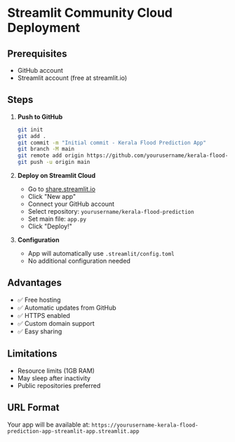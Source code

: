 # Streamlit Community Cloud Deployment

## Prerequisites
- GitHub account
- Streamlit account (free at streamlit.io)

## Steps

1. **Push to GitHub**
   ```bash
   git init
   git add .
   git commit -m "Initial commit - Kerala Flood Prediction App"
   git branch -M main
   git remote add origin https://github.com/yourusername/kerala-flood-prediction.git
   git push -u origin main
   ```

2. **Deploy on Streamlit Cloud**
   - Go to [share.streamlit.io](https://share.streamlit.io)
   - Click "New app"
   - Connect your GitHub account
   - Select repository: `yourusername/kerala-flood-prediction`
   - Set main file: `app.py`
   - Click "Deploy!"

3. **Configuration**
   - App will automatically use `.streamlit/config.toml`
   - No additional configuration needed

## Advantages
- ✅ Free hosting
- ✅ Automatic updates from GitHub
- ✅ HTTPS enabled
- ✅ Custom domain support
- ✅ Easy sharing

## Limitations
- Resource limits (1GB RAM)
- May sleep after inactivity
- Public repositories preferred

## URL Format
Your app will be available at:
`https://yourusername-kerala-flood-prediction-app-streamlit-app.streamlit.app`